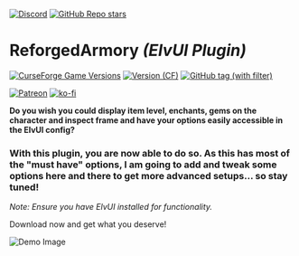 [![Discord](https://img.shields.io/discord/1162274244487561216?style=for-the-badge&logo=discord&label=Discord)](https://repoocreforged.dev/discord) [![GitHub Repo stars](https://img.shields.io/github/stars/repooc/ReforgedArmory?style=for-the-badge&logo=github)](https://github.com/Repooc/ReforgedArmory)

# **ReforgedArmory *(ElvUI Plugin)***
[![CurseForge Game Versions](https://img.shields.io/curseforge/game-versions/678586?style=for-the-badge&logo=curseforge)](https://curseforge.com/wow/addons/reforgedarmory-elvui-plugin) [![Version (CF)](https://img.shields.io/curseforge/v/678586?style=for-the-badge&logo=curseforge)](https://curseforge.com/wow/addons/reforgedarmory-elvui-plugin) [![GitHub tag (with filter)](https://img.shields.io/github/v/tag/Repooc/ReforgedArmory?logo=github&label=Version&style=for-the-badge)](https://github.com/Repooc/ReforgedArmory/tags)


[![Patreon](https://img.shields.io/badge/Patreon-F96854?style=for-the-badge&logo=patreon&logoColor=white)](https://www.patreon.com/repoocreforged) [![ko-fi](https://img.shields.io/badge/_-KO--FI-red?style=for-the-badge&logo=ko-fi&logoColor=white)](https://ko-fi.com/repoocreforged)


**Do you wish you could display item level, enchants, gems on the character and inspect frame and have your options easily accessible in the ElvUI config?**  

### With this plugin, you are now able to do so. As this has most of the "must have" options, I am going to add and tweak some options here and there to get more advanced setups... so stay tuned!

*Note: Ensure you have ElvUI installed for functionality.*

Download now and get what you deserve!

![Demo Image](https://i.imgur.com/yunesLW.png)
